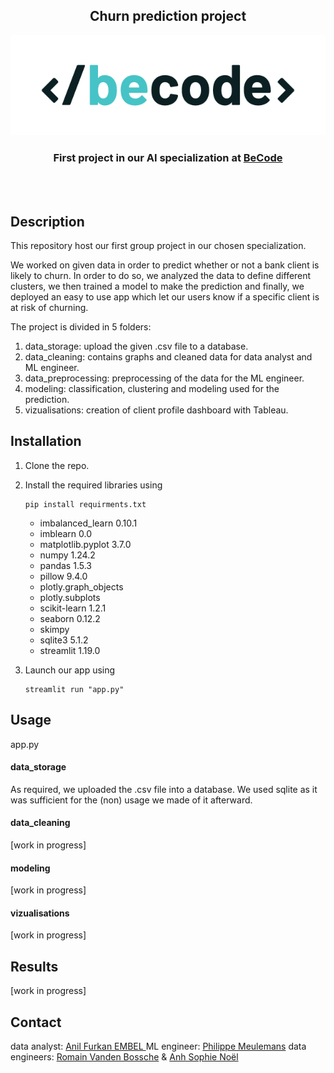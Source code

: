 <h2 align="center"> Churn prediction project </h2>
<p align="center"><a href="https://github.com/anilembel/Churn_Prediction_Becode">
<img src=".streamlit/BeCode_color.png" alt="Logo"></a></p>
<h3 align="center">First project in our AI specialization at <a href="https://github.com/becodeorg"><strong>BeCode</strong></a></h3><br><br>

## Description

This repository host our first group project in our chosen specialization.

We worked on given data in order to predict whether or not a bank client is likely to churn. In order to do so, we analyzed the data to define different clusters, we then trained a model to make the prediction and finally, we deployed an easy to use app which let our users know if a specific client is at risk of churning.

The project is divided in 5 folders:

1. data_storage: upload the given .csv file to a database.
2. data_cleaning: contains graphs and cleaned data for data analyst and ML engineer.
3. data_preprocessing: preprocessing of the data for the ML engineer.
4. modeling: classification, clustering and modeling used for the prediction.
5. vizualisations: creation of client profile dashboard with Tableau.

## Installation

1. Clone the repo.
2. Install the required libraries using

   ```
   pip install requirments.txt
   ```

   * imbalanced_learn 0.10.1
   * imblearn 0.0
   * matplotlib.pyplot 3.7.0
   * numpy 1.24.2
   * pandas 1.5.3
   * pillow 9.4.0
   * plotly.graph_objects
   * plotly.subplots
   * scikit-learn 1.2.1
   * seaborn 0.12.2
   * skimpy
   * sqlite3 5.1.2
   * streamlit 1.19.0
3. Launch our app using

   ```
   streamlit run "app.py"
   ```

## Usage

app.py

#### data_storage

As required, we uploaded the .csv file into a database.
We used sqlite as it was sufficient for the (non) usage we made of it afterward.

#### data_cleaning

[work in progress]

#### modeling

[work in progress]

#### vizualisations

[work in progress]

## Results

[work in progress]

## Contact

data analyst: [Anil Furkan EMBEL ](https://github.com/anilembel)
ML engineer: [Philippe Meulemans](https://github.com/Laverdure77)
data engineers: [Romain Vanden Bossche](https://github.com/vdbromain) & [Anh Sophie Noël](https://github.com/AnhSN)
